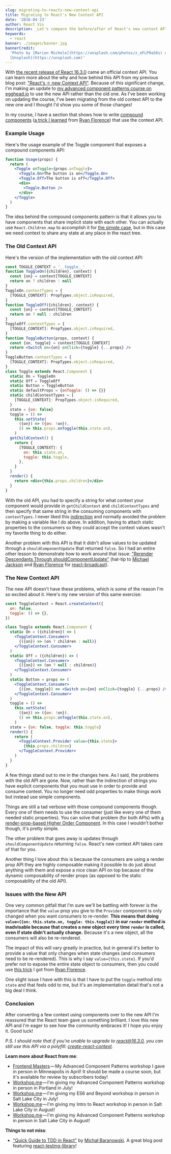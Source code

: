 ```yaml
---
slug: migrating-to-reacts-new-context-api
title: Migrating to React's New Context API
date: '2018-04-23'
author: React Vis
description: _Let's compare the before/after of React's new context API._
keywords:
  - react
banner: ./images/banner.jpg
bannerCredit:
  'Photo by [Marion Michele](https://unsplash.com/photos/z_eFLP9aS6s) on
  [Unsplash](https://unsplash.com)'
---
```


With
[the recent release of React 16.3.0](https://reactjs.org/blog/2018/03/29/react-v-16-3.html)
came an official context API. You can learn more about the why and how behind
this API from my previous blog post:
["React's ⚛️ new Context API"](/blog/reacts-new-context-api). Because of this
significant change, I'm making an update to
[my advanced component patterns course on egghead.io](https://egghead.io/courses/advanced-react-component-patterns)
to use the new API rather than the old one. As I've been working on updating the
course, I've been migrating from the old context API to the new one and I
thought I'd show you some of those changes!

In my course, I have a section that shows how to write
[compound components](https://egghead.io/lessons/react-make-compound-react-components-flexible)
([a trick I learned](https://youtu.be/hEGg-3pIHlE) from
[Ryan Florence](https://twitter.com/ryanflorence)) that use the context API.

### Example Usage

Here's the usage example of the Toggle component that exposes a compound
components API:

```jsx
function Usage(props) {
  return (
    <Toggle onToggle={props.onToggle}>
      <Toggle.On>The button is on</Toggle.On>
      <Toggle.Off>The button is off</Toggle.Off>
      <div>
        <Toggle.Button />
      </div>
    </Toggle>
  )
}
```

The idea behind the compound components pattern is that it allows you to have
components that share implicit state with each other. You can actually use
`React.Children.map` to accomplish it for
[the simple case](https://egghead.io/lessons/react-write-compound-components),
but in this case we need context to share any state at any place in the react
tree.

### The Old Context API

Here's the version of the implementation with the old context API:

```jsx
const TOGGLE_CONTEXT = '__toggle__'
function ToggleOn({children}, context) {
  const {on} = context[TOGGLE_CONTEXT]
  return on ? children : null
}
ToggleOn.contextTypes = {
  [TOGGLE_CONTEXT]: PropTypes.object.isRequired,
}
function ToggleOff({children}, context) {
  const {on} = context[TOGGLE_CONTEXT]
  return on ? null : children
}
ToggleOff.contextTypes = {
  [TOGGLE_CONTEXT]: PropTypes.object.isRequired,
}
function ToggleButton(props, context) {
  const {on, toggle} = context[TOGGLE_CONTEXT]
  return <Switch on={on} onClick={toggle} {...props} />
}
ToggleButton.contextTypes = {
  [TOGGLE_CONTEXT]: PropTypes.object.isRequired,
}
class Toggle extends React.Component {
  static On = ToggleOn
  static Off = ToggleOff
  static Button = ToggleButton
  static defaultProps = {onToggle: () => {}}
  static childContextTypes = {
    [TOGGLE_CONTEXT]: PropTypes.object.isRequired,
  }
  state = {on: false}
  toggle = () =>
    this.setState(
      ({on}) => ({on: !on}),
      () => this.props.onToggle(this.state.on),
    )
  getChildContext() {
    return {
      [TOGGLE_CONTEXT]: {
        on: this.state.on,
        toggle: this.toggle,
      },
    }
  }
  render() {
    return <div>{this.props.children}</div>
  }
}
```

With the old API, you had to specify a string for what context your component
would provide in `getChildContext` and `childContextTypes` and then specify that
same string in the consuming components with `contextTypes`. I never liked this
[indirection](https://en.wikipedia.org/wiki/Indirection) and normally avoided
the problem by making a variable like I do above. In addition, having to attach
static properties to the consumers so they could accept the context values
wasn't my favorite thing to do either.

Another problem with this API is that it didn't allow values to be updated
through a `shouldComponentUpdate` that returned `false`. So I had an entire
other lesson to demonstrate how to work around that issue:
["Rerender Descendants Through shouldComponentUpdate"](https://egghead.io/lessons/react-rerender-descendants-through-shouldcomponentupdate)
(hat-tip to [Michael Jackson](https://twitter.com/mjackson) and
[Ryan Florence](https://twitter.com/ryanflorence) for
[react-broadcast](https://github.com/ReactTraining/react-broadcast)).

### The New Context API

The new API doesn't have these problems, which is some of the reason I'm so
excited about it. Here's my new version of this same exercise:

```jsx
const ToggleContext = React.createContext({
  on: false,
  toggle: () => {},
})

class Toggle extends React.Component {
  static On = ({children}) => (
    <ToggleContext.Consumer>
      {({on}) => (on ? children : null)}
    </ToggleContext.Consumer>
  )
  static Off = ({children}) => (
    <ToggleContext.Consumer>
      {({on}) => (on ? null : children)}
    </ToggleContext.Consumer>
  )
  static Button = props => (
    <ToggleContext.Consumer>
      {({on, toggle}) => <Switch on={on} onClick={toggle} {...props} />}
    </ToggleContext.Consumer>
  )
  toggle = () =>
    this.setState(
      ({on}) => ({on: !on}),
      () => this.props.onToggle(this.state.on),
    )
  state = {on: false, toggle: this.toggle}
  render() {
    return (
      <ToggleContext.Provider value={this.state}>
        {this.props.children}
      </ToggleContext.Provider>
    )
  }
}
```

A few things stand out to me in the changes here. As I said, the problems with
the old API are gone. Now, rather than the indirection of strings you have
explicit components that you must use in order to provide and consume context.
You no longer need odd properties to make things work but instead use simple
components.

Things are still a tad verbose with those compound components though. Every one
of them needs to use the consumer (just like every one of them needed static
properties). You can solve that problem (for both APIs) with
[a render-prop-based Higher Order Component](https://egghead.io/lessons/react-implement-a-higher-order-component-with-render-props).
In this case I wouldn't bother though, it's pretty simple.

The other problem that goes away is updates through `shouldComponentUpdate`
returning `false`. React's new context API takes care of that for you.

Another thing I love about this is because the consumers are using a render prop
API they are highly composable making it possible to do just about anything with
them and expose a nice clean API on top because of the dynamic composability of
render props (as opposed to the static composability of the old API).

### Issues with the New API

One very common pitfall that I'm sure we'll be battling with forever is the
importance that the `value` prop you give to the `Provider` component is only
changed when you want consumers to re-render. **This means that doing
`value={{on: this.state.on, toggle: this.toggle}}` in our `render` method is
inadvisable because that creates a new object every time `render` is called,
even if state didn't actually change.** Because it's a new object, all the
consumers will also be re-rendered.

The impact of this will vary greatly in practice, but in general it's better to
provide a value that only changes when state changes (and consumers need to be
re-rendered). This is why I say `value={this.state}`. If you'd prefer not to
expose the entire state object to consumers, then you could use
[this trick](https://twitter.com/ryanflorence/status/981179212147998721) I got
from [Ryan Florence](https://twitter.com/ryanflorence).

One slight issue I have with this is that I have to put the `toggle` method into
`state` and that feels odd to me, but it's an implementation detail that's not a
big deal I think.

### Conclusion

After converting a few context using components over to the new API I'm
reassured that the React team gave us something brilliant. I love this new API
and I'm eager to see how the community embraces it! I hope you enjoy it. Good
luck!

_P.S. I should note that if you're unable to upgrade to react@16.3.0, you can
still use this API via a polyfill:_
[_create-react-context_](https://www.npmjs.com/package/create-react-context)_._

**Learn more about React from me**:

- [Frontend Masters](https://frontendmasters.com/workshops/advanced-react-patterns) — My
  Advanced Component Patterns workshop I gave in person in Minneapolis in April!
  It should be made a course soon, but it's available for review by subscribers
  today!
- [Workshop.me](https://workshop.me/2018-07-advanced-react?a=kent) — I'm giving
  my Advanced Component Patterns workshop in person in Portland in July!
- [Workshop.me](https://workshop.me/2018-07-es6?a=kent) — I'm giving my ES6 and
  Beyond workshop in person in Salt Lake City in July!
- [Workshop.me](https://workshop.me/2018-08-react-intro?a=kent) — I'm giving my
  Intro to React workshop in person in Salt Lake City in August!
- [Workshop.me](https://workshop.me/2018-08-advanced-react?a=kent) — I'm giving
  my Advanced Component Patterns workshop in person in Salt Lake City in August!

**Things to not miss**:

- ["Quick Guide to TDD in React"](https://medium.com/@mbaranovski/quick-guide-to-tdd-in-react-81888be67c64)
  by [Michał Baranowski](https://twitter.com/baranovskim). A great blog post
  featuring [react-testing-library](http://git.io/react-testing-library)!
